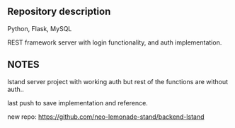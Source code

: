 ## Repository description

Python, Flask, MySQL

REST framework server with login functionality, and auth implementation.


## NOTES

lstand server project with working auth but rest of the functions are without auth..


last push to save implementation and reference.


new repo: https://github.com/neo-lemonade-stand/backend-lstand